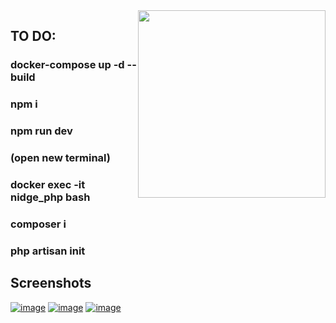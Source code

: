 <img style="float: right" src="https://media.giphy.com/media/M9gbBd9nbDrOTu1Mqx/giphy.gif" width="300">

## TO DO:

### docker-compose up -d --build
### npm i
### npm run dev
### (open new terminal)
### docker exec -it nidge_php bash
### composer i
### php artisan init

## Screenshots
<a href="https://ibb.co/jZ19RRZ"><img src="https://i.ibb.co/5xfXFFx/image.png" alt="image" border="0"></a>
<a href="https://ibb.co/sHy9sPW"><img src="https://i.ibb.co/8c6gPBY/image.png" alt="image" border="0"></a>
<a href="https://ibb.co/Cv9hkJk"><img src="https://i.ibb.co/nf1zH3H/image.png" alt="image" border="0"></a>
